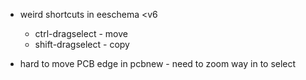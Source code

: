 - weird shortcuts in eeschema <v6
  - ctrl-dragselect - move
  - shift-dragselect - copy
  
- hard to move PCB edge in pcbnew - need to zoom way in to select
